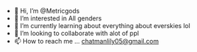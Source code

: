 - 👋 Hi, I’m @Metricgods
- 👀 I’m interested in All genders 
- 🌱 I’m currently learning about everything about everskies lol
- 💞️ I’m looking to collaborate with alot of ppl
- 📫 How to reach me ... chatmanlily05@gmail.com

<!---
Metricgods/Metricgods is a ✨ special ✨ repository because its `README.md` (this file) appears on your GitHub profile.
You can click the Preview link to take a look at your changes.
--->
